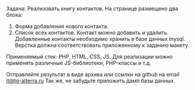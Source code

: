Задача: 
Реализовать книгу контактов. 
На странице размещено два блока: 
1.	Форма добавления нового контакта. 
2.	Список всех контактов. 
Контакт можно добавить и удалить.
Добавленные контакты необходимо хранить в базе данных mysql.
Верстка должна соответствовать приложенному к заданию макету. 

Применяемый стек: 
PHP, HTML, CSS, JS. 
Для реализации можно применять различные JS-библиотеки, PHP-классы и т.д.

Отправляйте результат в виде архива или ссылки на github на email it@tg-alterra.ru 
Так же, не забудьте приложить дамп базы данных. 
